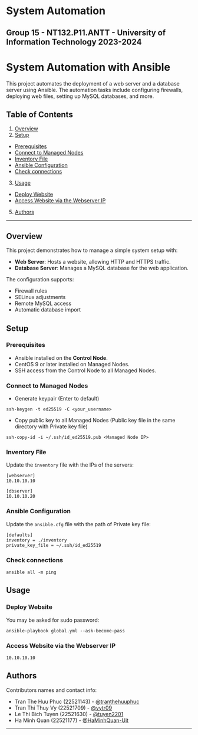 # System Automation
## Group 15 - NT132.P11.ANTT - University of Information Technology 2023-2024

# System Automation with Ansible

This project automates the deployment of a web server and a database server using Ansible. The automation tasks include configuring firewalls, deploying web files, setting up MySQL databases, and more.

## Table of Contents
1. [Overview](#overview)	
2. [Setup](#setup)
  - [Prerequisites](#rrerequisites)
  - [Connect to Managed Nodes](#connect-to-managed-nodes)
  - [Inventory File](#inventory-file)
  - [Ansible Configuration](#ansible-configuration)
  - [Check connections](#check-connections)
3. [Usage](#usage)
  - [Deploy Website](#deploy-website)
  - [Access Website via the Webserver IP](#access-website-via-the-webserver-ip)
5. [Authors](#authors)

---

## Overview

This project demonstrates how to manage a simple system setup with:
- **Web Server**: Hosts a website, allowing HTTP and HTTPS traffic.
- **Database Server**: Manages a MySQL database for the web application.

The configuration supports:
- Firewall rules
- SELinux adjustments
- Remote MySQL access
- Automatic database import


## Setup

### Prerequisites
- Ansible installed on the **Control Node**.
- CentOS 9 or later installed on Managed Nodes.
- SSH access from the Control Node to all Managed Nodes.

### Connect to Managed Nodes
- Generate keypair (Enter to default)
```
ssh-keygen -t ed25519 -C <your_username>
```
- Copy public key to all Managed Nodes (Public key file in the same directory with Private key file)
```
ssh-copy-id -i ~/.ssh/id_ed25519.pub <Managed Node IP>
```

### Inventory File
Update the `inventory` file with the IPs of the servers:
```
[webserver]
10.10.10.10

[dbserver]
10.10.10.20
```

### Ansible Configuration
Update the `ansible.cfg` file with the path of Private key file:
```
[defaults]
inventory = ./inventory
private_key_file = ~/.ssh/id_ed25519
```

### Check connections
```
ansible all -m ping
```


## Usage

### Deploy Website
You may be asked for sudo password:
```
ansible-playbook global.yml --ask-become-pass
```

### Access Website via the Webserver IP
```
10.10.10.10
```


## Authors

Contributors names and contact info:
- Tran The Huu Phuc (22521143) - [@tranthehuuphuc](https://github.com/tranthehuuphuc)
- Tran Thi Thuy Vy (22521709) - [@vytr09](https://github.com/vytr09)
- Le Thi Bich Tuyen (22521630) - [@tuyen2201](https://github.com/tuyen2201)
- Ha Minh Quan (22521177) - [@HaMinhQuan-Uit](https://github.com/HaMinhQuan-Uit)

---
